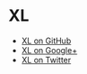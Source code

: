 # XL
- [XL on GitHub](https://github.com/xlsigned)
- [XL on Google+](https://plus.google.com/+AxelDyks)
- [XL on Twitter](https://twitter.com/xlsigned)
